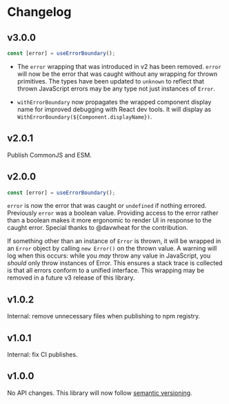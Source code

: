 # Changelog

## v3.0.0

```js
const [error] = useErrorBoundary();
```

- The `error` wrapping that was introduced in v2 has been removed. `error` will now be the error that was caught without any wrapping for thrown primitives. The types have been updated to `unknown` to reflect that thrown JavaScript errors may be any type not just instances of `Error`.

- `withErrorBoundary` now propagates the wrapped component display name for improved debugging with React dev tools. It will display as `WithErrorBoundary(${Component.displayName})`.

## v2.0.1

Publish CommonJS and ESM.

## v2.0.0

```js
const [error] = useErrorBoundary();
```

`error` is now the error that was caught or `undefined` if nothing errored. Previously `error` was a boolean value. Providing access to the error rather
than a boolean makes it more ergonomic to render UI in response to the caught error. Special thanks to @davwheat for the contribution.

If something other than an instance of `Error` is thrown, it will be wrapped in an `Error` object by calling `new Error()` on the thrown value. A warning will log when this occurs: while you _may_ throw any value in JavaScript, you _should_ only throw instances of Error. This ensures a stack trace is collected is that all errors conform to a unified interface. This wrapping may be removed in a future v3 release of this library.

## v1.0.2

Internal: remove unnecessary files when publishing to npm registry.

## v1.0.1

Internal: fix CI publishes.

## v1.0.0

No API changes. This library will now follow [semantic versioning](https://docs.npmjs.com/about-semantic-versioning).
